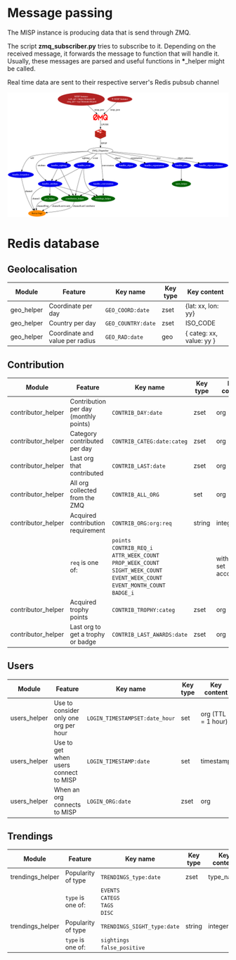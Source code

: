 # Message passing

The MISP instance is producing data that is send through ZMQ.

The script __zmq_subscriber.py__ tries to subscribe to it. Depending on the received message, it forwards the message to function that will handle it. Usually, these messages are parsed and useful functions in __*__\_helper might be called.

Real time data are sent to their respective server's Redis pubsub channel

![Message passing](./message_passing.png "Message passing")

# Redis database

## Geolocalisation

| Module              | Feature                               | Key name                           | Key type | Key content              |
|---------------------|---------------------------------------|------------------------------------|----------|--------------------------|
| geo_helper          | Coordinate per day                    | ```GEO_COORD:date```               | zset     |{lat: xx, lon: yy}        |
| geo_helper          | Country per day                       | ```GEO_COUNTRY:date```             | zset     |ISO_CODE                  |
| geo_helper          | Coordinate and value per radius       | ```GEO_RAD:date```                 | geo      | { categ: xx, value: yy } |

## Contribution

| Module              | Feature                               | Key name                           | Key type | Key content              |
|---------------------|---------------------------------------|------------------------------------|----------|--------------------------|
| contributor_helper  | Contribution per day (monthly points) | ```CONTRIB_DAY:date```             | zset     | org                      |
| contributor_helper  | Category contributed per day          | ```CONTRIB_CATEG:date:categ```     | zset     | org                      |
| contributor_helper  | Last org that contributed             | ```CONTRIB_LAST:date```            | zset     | org                      |
| contributor_helper  | All org collected from the ZMQ        | ```CONTRIB_ALL_ORG```              | set      | org                      |
| contributor_helper  | Acquired contribution requirement     | ```CONTRIB_ORG:org:req```<br/>     | string   | integer                  |
|                     | ```req``` is one of:                  | ```points``` <br/> ```CONTRIB_REQ_i``` <br/> ```ATTR_WEEK_COUNT``` <br/> ```PROP_WEEK_COUNT``` <br/> ```SIGHT_WEEK_COUNT``` <br/> ```EVENT_WEEK_COUNT``` <br/> ```EVENT_MONTH_COUNT``` <br/> ```BADGE_i``` <br/>                                                                                              |          | with TTL set accordingly |
| contributor_helper  | Acquired trophy points                | ```CONTRIB_TROPHY:categ```         | zset     | org                      |
| contributor_helper  | Last org to get a trophy or badge     | ```CONTRIB_LAST_AWARDS:date```     | zset     | org                      |

## Users

| Module              | Feature                               | Key name                           | Key type | Key content              |
|---------------------|---------------------------------------|------------------------------------|----------|--------------------------|
| users_helper        | Use to consider only one org per hour | ```LOGIN_TIMESTAMPSET:date_hour``` | set      | org (TTL = 1 hour)       |
| users_helper        | Use to get when users connect to MISP | ```LOGIN_TIMESTAMP:date```         | set      | timestamp                |
| users_helper        | When an org connects to MISP          | ```LOGIN_ORG:date```               | zset     | org                      |

## Trendings
| Module              | Feature                               | Key name                           | Key type | Key content              |
|---------------------|---------------------------------------|------------------------------------|----------|--------------------------|
| trendings_helper    | Popularity of type                    | ```TRENDINGS_type:date```          | zset     | type_name                |
|                     | ```type``` is one of:                 | ```EVENTS``` <br/> ```CATEGS``` <br/> ```TAGS``` <br/> ```DISC``` <br/>                                                                                              |          |                          |
| trendings_helper    | Popularity of type                    | ```TRENDINGS_SIGHT_type:date```    | string   | integer                  |
|                     | ```type``` is one of:                 | ```sightings``` <br/> ```false_positive```|   |                          ||
